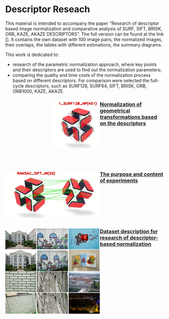 <h1>Descriptor Reseach</h1>

This material is intended to accompany the paper "Research of descriptor based image normalization and comparative analysis of SURF, SIFT, BRISK, ORB, KAZE, AKAZE DESCRIPTORS". The full version can be found at the link [].
It contains the own dataset with 100 image pairs, the normalized images, their overlaps, the tables with different estimations, the summary diagrams.

This work is dedicated to:
* research of the parametric normalization approach, where key points and their descriptors are used to find out the normalization parameters;
* comparing the quality and time costs of the normalization process based on different descriptors. For comparison were selected the full-cycle descriptors, such as SURF128, SURF64, SIFT, BRISK, ORB, ORB1000, KAZE, AKAZE.

### <img src="/doc/images/normalization_keypoints.jpg" width="150" align="left" style="padding-left: 150px;">[Normalization of geometrical transformations based on the descriptors](https://www.google.com/) 
<br/><br/><br/><br/><br/><br/>
### <img src="/doc/images/normalization_matches.jpg" width="300" align="left">[The purpose and content of experiments](https://www.google.com/)
<br/><br/><br/><br/><br/><br/>
### <img src="/doc/images/dataset.png" width="300" align="left">[Dataset description for research of descriptor-based normalization](https://www.google.com/) 

